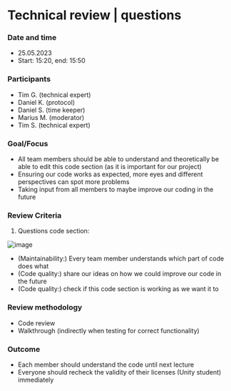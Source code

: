 # Technical review | questions

### Date and time
- 25.05.2023
- Start: 15:20, end: 15:50

### Participants
-	Tim G. (technical expert)
-	Daniel K. (protocol)
-	Daniel S. (time keeper)
-	Marius M. (moderator)
-	Tim S. (technical expert) 

### Goal/Focus
-	All team members should be able to understand and theoretically be able to edit this code section (as it is important for our project)
-	Ensuring our code works as expected, more eyes and different perspectives can spot more problems
-	Taking input from all members to maybe improve our coding in the future

### Review Criteria

1.	Questions code section:

![image](https://github.com/Tiaaam/GuessMaster/assets/62339676/0cc8e40c-68ac-492d-9de4-83f3a49d3a4a)

-	(Maintainability:) Every team member understands which part of code does what
-	(Code quality:) share our ideas on how we could improve our code in the future
-	(Code quality:) check if this code section is working as we want it to

### Review methodology
-	Code review
-	Walkthrough (indirectly when testing for correct functionality)

### Outcome
-	Each member should understand the code until next lecture
-	Everyone should recheck the validity of their licenses (Unity student) immediately
